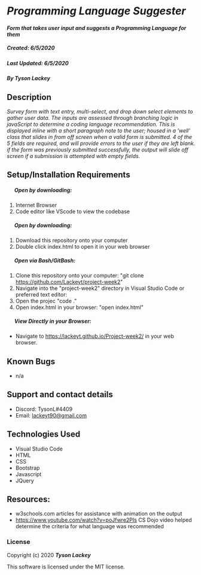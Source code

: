 #  _Programming Language Suggester_

#### _Form that takes user input and suggests a Programming Language for them_
##### __Created:__ 6/5/2020
##### __Last Updated:__ 6/5/2020 
##### By _**Tyson Lackey**_  

## Description

_Survey form with text entry, multi-select, and drop down select elements to gather user data. The inputs are assessed through branching logic in javaScript to determine a coding language recommendation. This is displayed inline with a short paragraph note to the user; housed in a 'well' class that slides in from off screen when a valid form is submitted. 4 of the 5 fields are required, and will provide errors to the user if they are left blank. if the form was previously submitted successfully, the output will slide off screen if a submission is attempted with empty fields._

## Setup/Installation Requirements

##### &nbsp;&nbsp;&nbsp;&nbsp;&nbsp;&nbsp;Open by downloading:
1. Internet Browser
2. Code editor like VScode to view the codebase

##### &nbsp;&nbsp;&nbsp;&nbsp;&nbsp;&nbsp;Open by downloading:

1. Download this repository onto your computer
2. Double click index.html to open it in your web browser

##### &nbsp;&nbsp;&nbsp;&nbsp;&nbsp;&nbsp;Open via Bash/GitBash:

1. Clone this repository onto your computer:
    "git clone https://github.com/Lackeyt/project-week2"
2. Navigate into the "project-week2" directory in Visual Studio Code or preferred text editor:
3. Open the projec
    "code ."
3. Open index.html in your browser:
    "open index.html"

##### &nbsp;&nbsp;&nbsp;&nbsp;&nbsp;&nbsp;View Directly in your Browser:

* Navigate to https://lackeyt.github.io/Project-week2/ in your web browser.

## Known Bugs

* n/a

## Support and contact details

* Discord: TysonL#4409
* Email: lackeyt90@gmail.com


## Technologies Used

* Visual Studio Code
* HTML
* CSS
* Bootstrap
* Javascript
* JQuery

## Resources:

* w3schools.com articles for assistance with animation on the output
* https://www.youtube.com/watch?v=poJfwre2PIs CS Dojo video helped determine the criteria for what language was recommended

### License

Copyright (c) 2020 **_Tyson Lackey_**

This software is licensed under the MIT license.